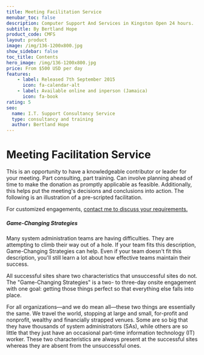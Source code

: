 ```yaml
---
title: Meeting Facilitation Service
menubar_toc: false
description: Computer Support And Services in Kingston Open 24 hours.
subtitle: By Bertland Hope
product_code: CMFS
layout: product
image: /img/136-1200x800.jpg
show_sidebar: false
toc_title: Contents
hero_image: /img/136-1200x800.jpg
price: From $500 USD per day
features:
    - label: Released 7th September 2015 
      icon: fa-calendar-alt
    - label: Available online and inperson (Jamaica)
      icon: fa-book
rating: 5
seo:
  name: I.T. Support Consultancy Service
  type: consultancy and training
  author: Bertland Hope
---
```


# Meeting Facilitation Service

This is an opportunity to have a knowledgeable contributor or leader for your meeting. Part consulting, part training. Can involve planning ahead of time to make the donation as promptly applicable as feasible. Additionally, this helps put the meeting's decisions and conclusions into action. The following is an illustration of a pre-scripted facilitation. 

<div class="buttons is-centered">For customized engagements,
<a href="/connect/" class="button is-info" target="_blank">contact me to discuss your requirements.</a>
</div>


##### Game-Changing Strategies
Many system administration teams are having difficulties. They are attempting to climb their way out of a hole. If your team fits this description, Game-Changing Strategies can help. Even if your team doesn't fit this description, you'll still learn a lot about how effective teams maintain their success.
	
All successful sites share two characteristics that unsuccessful sites do not. The "Game-Changing Strategies" is a two- to three-day onsite engagement with one goal: getting those things perfect so that everything else falls into place.

For all organizations—and we do mean all—these two things are essentially the same. We travel the world, stopping at large and small, for-profit and nonprofit, wealthy and financially strapped venues. Some are so big that they have thousands of system administrators (SAs), while others are so little that they just have an occasional part-time information technology (IT) worker. These two characteristics are always present at the successful sites whereas they are absent from the unsuccessful ones.

